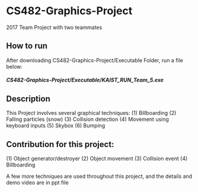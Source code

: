 # CS482-Graphics-Project
2017 Team Project with two teammates

## How to run
After downloading CS482-Graphics-Project/Executable Folder, run a file below:
##### CS482-Graphics-Project/Executable/KAIST_RUN_Team_5.exe

## Description
This Project involves several graphical techniques:
(1) Billboarding
(2) Falling particles (snow)
(3) Collision detection
(4) Movement using keyboard inputs
(5) Skybox
(6) Bumping

## Contribution for this project:
(1) Object generator/destroyer
(2) Object movement
(3) Collision event
(4) Billboarding
 
  
A few more techniques are used throughout this project, and the details and demo video are in ppt file

